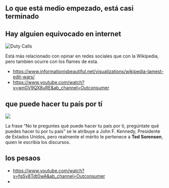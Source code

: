 

## Lo que está medio empezado, está casi terminado

## Hay alguien equivocado en internet
![Duty Calls](https://imgs.xkcd.com/comics/duty_calls.png)

Está más relacionado con opinar en redes sociales que con la Wikipedia, pero tambien ocurre con los flames de esta.

- https://www.informationisbeautiful.net/visualizations/wikipedia-lamest-edit-wars/ 
- https://www.youtube.com/watch?v=wnGV9QX8uRE&ab_channel=Outconsumer

## que puede hacer tu país por tí
![](https://akifrases.com/frases-imagenes/frase-no-te-preguntes-que-puede-hacer-tu-pais-por-ti-preguntate-que-puedes-hacer-tu-por-tu-pais-john-f-kennedy-189666.jpg)

La frase “No te preguntes qué puede hacer tu país por ti, pregúntate qué puedes hacer tú por tu país” se le atribuye a John F. Kennedy, Presidente de Estados Unidos, pero realmente el mérito le pertenece a **Ted Sorensen**, quien le escribía los discursos.

## los pesaos
- https://www.youtube.com/watch?v=fgSy8Tdt0wA&ab_channel=Outconsumer
- 



